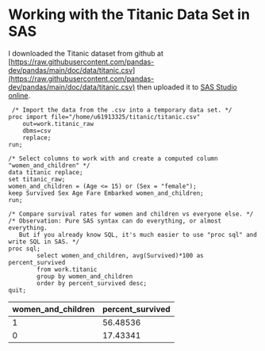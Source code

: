 # Working with the Titanic Data Set in SAS

I downloaded the Titanic dataset from 
github at [https://raw.githubusercontent.com/pandas-dev/pandas/main/doc/data/titanic.csv](https://raw.githubusercontent.com/pandas-dev/pandas/main/doc/data/titanic.csv)
then uploaded it to [SAS Studio online](https://welcome.oda.sas.com/home).

```
 /* Import the data from the .csv into a temporary data set. */
proc import file="/home/u61913325/titanic/titanic.csv"
    out=work.titanic_raw
    dbms=csv
    replace;
run;

/* Select columns to work with and create a computed column "women_and_children" */
data titanic replace;
set titanic_raw;
women_and_children = (Age <= 15) or (Sex = "female");
keep Survived Sex Age Fare Embarked women_and_children;
run;

/* Compare survival rates for women and children vs everyone else. */
/* Observation: Pure SAS syntax can do everything, or almost everything.
   But if you already know SQL, it's much easier to use "proc sql" and write SQL in SAS. */
proc sql;
		select women_and_children, avg(Survived)*100 as percent_survived
		from work.titanic
		group by women_and_children
		order by percent_survived desc;
quit;
```


|women_and_children|percent_survived|
| --- | --- |
|1|56.48536|
|0|17.43341|

